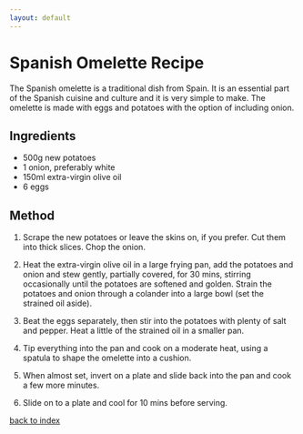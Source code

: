```yaml
---
layout: default
---
```



# Spanish Omelette Recipe

The Spanish omelette is a traditional dish from Spain. It is an essential part of the Spanish cuisine and culture and it is very simple to make. The omelette is made with eggs and potatoes with the option of including onion. 

## Ingredients

*   500g new potatoes
*   1 onion, preferably white
*   150ml extra-virgin olive oil
*   6 eggs

## Method

1.  Scrape the new potatoes or leave the skins on, if you prefer. Cut them into thick slices. Chop the onion.

1. Heat the extra-virgin olive oil in a large frying pan, add the potatoes and onion and stew gently, partially covered, for 30 mins, stirring occasionally until the potatoes are softened and golden. Strain the potatoes and onion through a colander into a large bowl (set the strained oil aside).

1. Beat the eggs separately, then stir into the potatoes with plenty of salt and pepper. Heat a little of the strained oil in a smaller pan.

1. Tip everything into the pan and cook on a moderate heat, using a spatula to shape the omelette into a cushion.

1. When almost set, invert on a plate and slide back into the pan and cook a few more minutes.

1. Slide on to a plate and cool for 10 mins before serving.

[back to index](../)